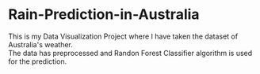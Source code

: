 # Rain-Prediction-in-Australia

This is my Data Visualization Project where I have taken the dataset of Australia's weather. <br>
The data has preprocessed and Randon Forest Classifier algorithm is used for the prediction.
